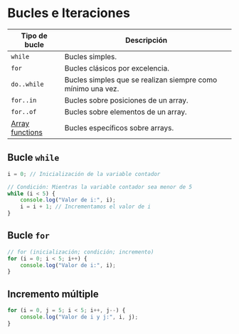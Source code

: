 # **Bucles e Iteraciones**

| Tipo de bucle | Descripción |
|-|-|
| `while` | Bucles simples. |
| `for` | Bucles clásicos por excelencia. |
| `do..while` | Bucles simples que se realizan siempre como mínimo una vez. |
| `for..in` | Bucles sobre posiciones de un array. |
| `for..of` | Bucles sobre elementos de un array. |
| [Array functions](https://javascript.info/) | Bucles específicos sobre arrays. |

## **Bucle `while`**

```js
i = 0; // Inicialización de la variable contador

// Condición: Mientras la variable contador sea menor de 5
while (i < 5) {
    console.log("Valor de i:", i);
    i = i + 1; // Incrementamos el valor de i
}
```

## **Bucle `for`**

```js
// for (inicialización; condición; incremento)
for (i = 0; i < 5; i++) {
    console.log("Valor de i:", i);
}
```

## **Incremento múltiple**

```js
for (i = 0, j = 5; i < 5; i++, j--) {
    console.log("Valor de i y j:", i, j);
}
```